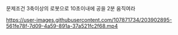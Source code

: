 문제조건
3축이상의 로봇으로 10초이내에 공을 2분 움직여라


https://user-images.githubusercontent.com/107871734/203902895-561fe78f-7d09-4a59-891a-37a521fc2f68.mp4

